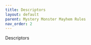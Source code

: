 ```yaml
---
title: Descriptors
layout: default
parent: Mystery Monster Mayhem Rules
nav_order: 2
---
```

Descriptors
